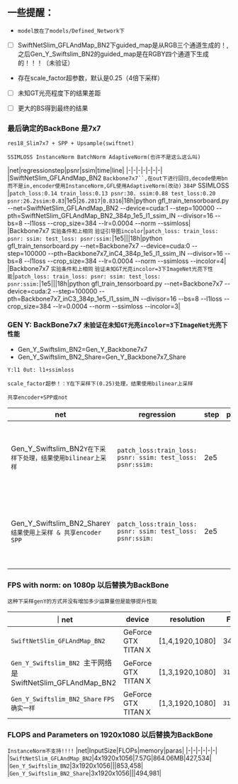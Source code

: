 ## 一些提醒：
 * `model放在了models/Defined_Network下`
 * [ ] SwiftNetSlim_GFLAndMap_BN2下guided_map是从RGB三个通道生成的！,之后Gen_Y_Swiftslim_BN2的guided_map是在RGBY四个通道下生成的！！！（未验证）
 * 存在scale_factor超参数，默认是0.25（4倍下采样）
 * [ ] 未知GT光亮程度下的结果差距
 * [ ] 更大的BS得到最终的结果




### 最后确定的BackBone 是7x7
`res18_Slim7x7 + SPP + Upsample(swiftnet)`

`SSIMLOSS InstanceNorm BatchNorm AdaptiveNorm(也许不是这么这么叫)`

|net|regressionstep|psnr|ssim|time|line|
|-|-|-|-|-|-|-|
|SwiftNetSlim_GFLAndMap_BN2 `Backbone7x7``,在out下进行回归,decode使用bn而不是in,encoder使用InstanceNorm,GFL使用AdaptiveNorm(改动)` `384P` SSIMLOSS |`patch_loss:0.14 train_loss:0.13 psnr:30. ssim:0.88 test_loss:0.20 psnr:26.2ssim:0.83`|1e5|`26.2817`|`0.8316`|18h|python gfl_train_tensorboard.py --net=SwiftNetSlim_GFLAndMap_BN2 --device=cuda:1 --step=100000 --pth=SwiftNetSlim_GFLAndMap_BN2_384p_1e5_l1_ssim_IN --divisor=16 --bs=8 --l1loss --crop_size=384 --lr=0.0004 --norm --ssimloss|
|Backbone7x7 `实验条件和上相同` `验证引导图incolor`|`patch_loss: train_loss: psnr: ssim: test_loss: psnr:ssim:`|1e5|||18h|python gfl_train_tensorboard.py --net=Backbone7x7 --device=cuda:0 --step=100000 --pth=Backbone7x7_inC4_384p_1e5_l1_ssim_IN --divisor=16 --bs=8 --l1loss --crop_size=384 --lr=0.0004 --norm --ssimloss --incolor=4|
|Backbone7x7 `实验条件和上相同` `验证未知GT光亮incolor=3下ImageNet光亮下性能`|`patch_loss: train_loss: psnr: ssim: test_loss: psnr:ssim:`|1e5|||18h|python gfl_train_tensorboard.py --net=Backbone7x7 --device=cuda:2 --step=100000 --pth=Backbone7x7_inC3_384p_1e5_l1_ssim_IN --divisor=16 --bs=8 --l1loss --crop_size=384 --lr=0.0004 --norm --ssimloss --incolor=3|

### GEN Y: BackBone7x7 `未验证在未知GT光亮incolor=3下ImageNet光亮下性能`

* Gen_Y_Swiftslim_BN2=Gen_Y_Backbone7x7
* Gen_Y_Swiftslim_BN2_Share=Gen_Y_Backbone7x7_Share

`Y:l1 0ut: l1+ssimloss `

`scale_factor超参！：Y在下采样下(0.25)处理，结果使用bilinear上采样`

`共享encoder+SPP或not`

|net|regression|step|psnr|ssim|time|line|
|-|-|-|-|-|-|-|
|Gen_Y_Swiftslim_BN2`Y在下采样下处理，结果使用bilinear上采样`|`patch_loss:train_loss: psnr: ssim: test_loss: psnr:ssim:`|2e5|||18h|python Gen_Y_train_tensorboard.py --device='cuda:0' --steps=200000 --lr=0.0004 --pth=Gen_Y_Swiftslim_BN2_384p_2e5_l1_ssim --divisor=16 --bs=8 --l1loss --crop_size=384 --norm --net=Gen_Y_Swiftslim_BN2 --scale_factor=0.25 --ssimloss|
|Gen_Y_Swiftslim_BN2_Share`Y结果使用上采样 & 共享encoder SPP`|`patch_loss:train_loss: psnr: ssim: test_loss: psnr:ssim:`|2e5|||18h|python Gen_Y_Share_train_tensorboard.py --device='cuda:2' --steps=200000 --lr=0.0004 --pth=Gen_Y_Swiftslim_BN2_Share_384p_2e5_l1 --divisor=16 --bs=8 --l1loss --crop_size=384 --norm --net=Gen_Y_Swiftslim_BN2_Share --scale_factor=0.25 --ssimloss|


### FPS with norm: on 1080p 以后替换为BackBone

`这种下采样genY的方式并没有增加多少运算量但是能够提升性能`

｜net|device|resolution|FPS|avg_infer_decay|
|-|-|-|-|-|
|`SwiftNetSlim_GFLAndMap_BN2`|GeForce GTX TITAN X|[1,4,1920,1080]|34.86|0.028|
|`Gen_Y_Swiftslim_BN2 `主干网络是SwiftNetSlim_GFLAndMap_BN2|GeForce GTX TITAN X|[1,3,1920,1080]|`31.5`|`0.031`|
|`Gen_Y_Swiftslim_BN2_Share` `FPS确实一样`|GeForce GTX TITAN X|[1,3,1920,1080]|`31.5`|`0.031`|

### FLOPS and Parameters on 1920x1080 以后替换为BackBone
`InstanceNorm不支持!!!!`
|net|InputSize|FLOPs|memory|paras|
|-|-|-|-|-|-|
|`SwiftNetSlim_GFLAndMap_BN2`|4x1920x1056|7.57G|864.06MB|427,534|
|`Gen_Y_Swiftslim_BN2`|3x1920x1056|||853,458|
|`Gen_Y_Swiftslim_BN2_Share`|3x1920x1056|||494,981|



